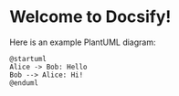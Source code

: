 # Welcome to Docsify!

Here is an example PlantUML diagram:

```plantuml
@startuml
Alice -> Bob: Hello
Bob --> Alice: Hi!
@enduml
```
